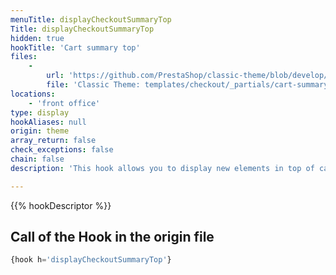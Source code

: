 ```yaml
---
menuTitle: displayCheckoutSummaryTop
Title: displayCheckoutSummaryTop
hidden: true
hookTitle: 'Cart summary top'
files:
    -
        url: 'https://github.com/PrestaShop/classic-theme/blob/develop/templates/checkout/_partials/cart-summary-top.tpl'
        file: 'Classic Theme: templates/checkout/_partials/cart-summary-top.tpl'
locations:
    - 'front office'
type: display
hookAliases: null
origin: theme
array_return: false
check_exceptions: false
chain: false
description: 'This hook allows you to display new elements in top of cart summary'

---
```


{{% hookDescriptor %}}

## Call of the Hook in the origin file

```php
{hook h='displayCheckoutSummaryTop'}
```
